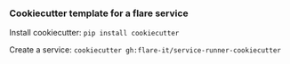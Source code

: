 ### Cookiecutter template for a flare service

Install cookiecutter: `pip install cookiecutter`

Create a service: `cookiecutter gh:flare-it/service-runner-cookiecutter`

